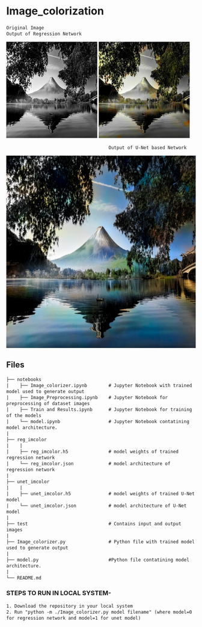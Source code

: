 # Image_colorization

```
Original Image                                                          Output of Regression Network
```

<div>
    <img src='test/t3.jpg' height="256" width='48%'>
    <img src='test/colorized_reg_t3.jpg' height="256" width='48%'>
</div>

```
                                      Output of U-Net based Network
```

<div align='center'>
    <img src='test/colorized_unet_t3.jpg' height="512" width='100%'>
</div>



## Files

```
├── notebooks                   
|    ├── Image_colorizer.ipynb        # Jupyter Notebook with trained model used to generate output
|    ├── Image_Preprocessing.ipynb    # Jupyter Notebook for preprocessing of dataset images
|    ├── Train and Results.ipynb      # Jupyter Notebook for training of the models
|    └── model.ipynb                  # Jupyter Notebook contatining model architecture.
|                                           
├── reg_imcolor
|    |
|    ├── reg_imcolor.h5               # model weights of trained regression network 
|    └── reg_imcolor.json             # model architecture of regression network 
|
├── unet_imcolor
|    |
|    ├── unet_imcolor.h5              # model weights of trained U-Net model 
|    └── unet_imcolor.json            # model architecture of U-Net model 
|
├── test                              # Contains input and output images
|
├── Image_colorizer.py                # Python file with trained model used to generate output  
|
├── model.py                          #Python file contatining model architecture.
|
└── README.md

```

### STEPS TO RUN IN LOCAL SYSTEM-

```
1. Download the repository in your local system
2. Run "python -m ./Image_colorizer.py model filename" (where model=0 for regression network and model=1 for unet model)
```
